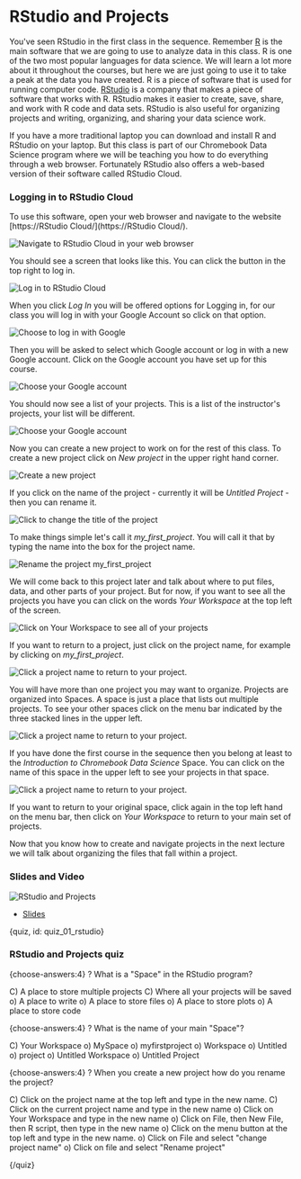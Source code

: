 # RStudio and Projects

You've seen RStudio in the first class in the sequence. Remember [R](https://www.r-project.org/) is the main software that we are going to use to analyze data in this class. R is one of the two most popular languages for data science. We will learn a lot more about it throughout the courses, but here we are just going to use it to take a peak at the data you have created. R is a piece of software that is used for running computer code. [RStudio](https://www.rstudio.com/) is a company that makes a piece of software that works with R. RStudio makes it easier to create, save, share, and work with R code and data sets. RStudio is also useful for organizing projects and writing, organizing, and sharing your data science work.  

If you have a more traditional laptop you can download and install R and RStudio on your laptop. But this class is part of our Chromebook Data Science program where we will be teaching you how to do everything through a web browser. Fortunately RStudio also offers a web-based version of their software called RStudio Cloud.


### Logging in to RStudio Cloud

To use this software, open your web browser and navigate to the website [https://RStudio Cloud/](https://RStudio Cloud/).


![Navigate to RStudio Cloud in your web browser](images/01_rstudio_projects/01_fileorganization_rstudio_projects-1.png)

You should see a screen that looks like this. You can click the button in the top right to log in. 


![Log in to RStudio Cloud](images/01_rstudio_projects/01_fileorganization_rstudio_projects-2.png)

When you click _Log In_ you will be offered options for Logging in, for our class you will log in with your Google Account so click on that option. 

![Choose to log in with Google](images/01_rstudio_projects/01_fileorganization_rstudio_projects-3.png)

Then you will be asked to select which Google account or log in with a new Google account. Click on the Google account you have set up for this course. 

![Choose your Google account](images/01_rstudio_projects/01_fileorganization_rstudio_projects-4.png)

You should now see a list of your projects. This is a list of the instructor's projects, your list will be different. 

![Choose your Google account](images/01_rstudio_projects/01_fileorganization_rstudio_projects-5.png)

Now you can create a new project to work on for the rest of this class. To create a new project click on _New project_ in the upper right hand corner. 

![Create a new project](images/01_rstudio_projects/01_fileorganization_rstudio_projects-6.png)

If you click on the name of the project - currently it will be _Untitled Project_ - then you can rename it. 

![Click to change the title of the project](images/01_rstudio_projects/01_fileorganization_rstudio_projects-7.png)

To make things simple let's call it _my_first_project_. You will call it that by typing the name into the box for the project name.  

![Rename the project my_first_project](images/01_rstudio_projects/01_fileorganization_rstudio_projects-8.png)

We will come back to this project later and talk about where to put files, data, and other parts of your project. But for now, if you want to see all the projects you have you can click on the words _Your Workspace_ at the top left of the screen. 

![Click on Your Workspace to see all of your projects](images/01_rstudio_projects/01_fileorganization_rstudio_projects-9.png)


If you want to return to a project, just click on the project name, for example by clicking on _my_first_project_. 

![Click a project name to return to your project.](images/01_rstudio_projects/01_fileorganization_rstudio_projects-10.png)


You will have more than one project you may want to organize. Projects are organized into Spaces. A space is just a place that lists out multiple projects. To see your other spaces click on the menu bar indicated by the three stacked lines in the upper left. 

![Click a project name to return to your project.](images/01_rstudio_projects/01_fileorganization_rstudio_projects-11.png)


If you have done the first course in the sequence then you belong at least to the _Introduction to Chromebook Data Science_ Space. You can click on the name of this space in the upper left to see your projects in that space. 


![Click a project name to return to your project.](images/01_rstudio_projects/01_fileorganization_rstudio_projects-12.png)

If you want to return to your original space, click again in the top left hand on the menu bar, then click on _Your Workspace_ to return to your main set of projects. 

Now that you know how to create and navigate projects in the next lecture we will talk about organizing the files that fall within a project. 

### Slides and Video

![RStudio and Projects](https://www.youtube.com/watch?v=a6AtpTcmT90)

* [Slides](https://docs.google.com/presentation/d/1biGNswdBbE9iEzbIBsVT0anGcDXnI1UhZM1l165ixig/edit?usp=sharing)



{quiz, id: quiz_01_rstudio}

### RStudio and Projects quiz

{choose-answers:4}
? What is a "Space" in the RStudio program? 

C) A place to store multiple projects
C) Where all your projects will be saved
o) A place to write
o) A place to store files
o) A place to store plots
o) A place to store code

{choose-answers:4}
? What is the name of your main "Space"?

C) Your Workspace
o) MySpace
o) myfirstproject
o) Workspace
o) Untitled
o) project
o) Untitled Workspace
o) Untitled Project

{choose-answers:4}
? When you create a new project how do you rename the project?

C) Click on the project name at the top left and type in the new name. 
C) Click on the current project name and type in the new name
o) Click on Your Workspace and type in the new name
o) Click on File, then New File, then R script, then type in the new name
o) Click on the menu button at the top left and type in the new name. 
o) Click on File and select "change project name"
o) Click on file and select "Rename project"

{/quiz}
